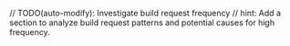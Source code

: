 // TODO(auto-modify): Investigate build request frequency
// hint: Add a section to analyze build request patterns and potential causes for high frequency.
